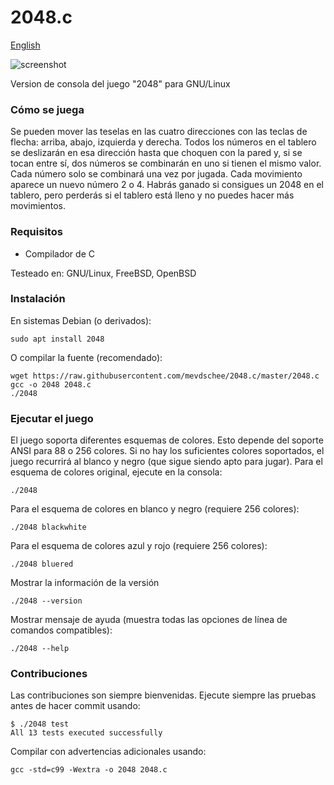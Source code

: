 2048.c
======

[English](README.md)

![screenshot](screenshot.png)

Version de consola del juego "2048" para GNU/Linux

### Cómo se juega

Se pueden mover las teselas en las cuatro direcciones con las teclas de flecha: arriba, abajo, izquierda y derecha. Todos los números en el tablero se deslizarán en esa dirección hasta que choquen con la pared y, si se tocan entre sí, dos números se combinarán en uno si tienen el mismo valor. Cada número solo se combinará una vez por jugada. Cada movimiento aparece un nuevo número 2 o 4. Habrás ganado si consigues un 2048 en el tablero, pero perderás si el tablero está lleno y no puedes hacer más movimientos.

### Requisitos

- Compilador de C

Testeado en: GNU/Linux, FreeBSD, OpenBSD

### Instalación

En sistemas Debian (o derivados):
 
```
sudo apt install 2048
```
 
O compilar la fuente (recomendado):

```
wget https://raw.githubusercontent.com/mevdschee/2048.c/master/2048.c
gcc -o 2048 2048.c
./2048
```

### Ejecutar el juego

El juego soporta diferentes esquemas de colores. Esto depende del soporte ANSI para 88 o 256 colores. Si no hay los suficientes colores soportados, el juego recurrirá al blanco y negro (que sigue siendo apto para jugar). Para el esquema de colores original, ejecute en la consola:

```
./2048
```

Para el esquema de colores en blanco y negro (requiere 256 colores):

```
./2048 blackwhite
```

Para el esquema de colores azul y rojo (requiere 256 colores):

```
./2048 bluered
```

Mostrar la información de la versión

```
./2048 --version
```

Mostrar mensaje de ayuda (muestra todas las opciones de línea de comandos compatibles):

```
./2048 --help
```

### Contribuciones

Las contribuciones son siempre bienvenidas. Ejecute siempre las pruebas antes de hacer commit usando:

```
$ ./2048 test
All 13 tests executed successfully
```

Compilar con advertencias adicionales usando:

```
gcc -std=c99 -Wextra -o 2048 2048.c
```
